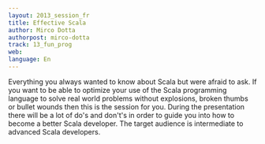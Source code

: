 ```yaml
---
layout: 2013_session_fr
title: Effective Scala
author: Mirco Dotta
authorpost: mirco-dotta
track: 13_fun_prog
web: 
language: En
---
```


Everything you always wanted to know about Scala but were afraid to ask. 
If you want to be able to optimize your use of the Scala programming language to solve real world problems without explosions, broken thumbs or bullet wounds then this is the session for you.
During the presentation there will be a lot of do's and don't's in order to guide you into how to become a better Scala developer. The target audience is intermediate to advanced Scala developers. 
